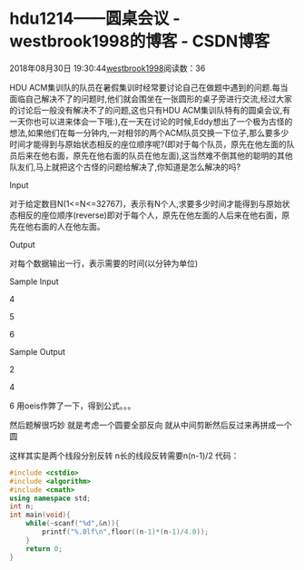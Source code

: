 # hdu1214——圆桌会议 - westbrook1998的博客 - CSDN博客





2018年08月30日 19:30:44[westbrook1998](https://me.csdn.net/westbrook1998)阅读数：36








> 
HDU ACM集训队的队员在暑假集训时经常要讨论自己在做题中遇到的问题.每当面临自己解决不了的问题时,他们就会围坐在一张圆形的桌子旁进行交流,经过大家的讨论后一般没有解决不了的问题,这也只有HDU ACM集训队特有的圆桌会议,有一天你也可以进来体会一下哦:),在一天在讨论的时候,Eddy想出了一个极为古怪的想法,如果他们在每一分钟内,一对相邻的两个ACM队员交换一下位子,那么要多少时间才能得到与原始状态相反的座位顺序呢?(即对于每个队员，原先在他左面的队员后来在他右面，原先在他右面的队员在他左面),这当然难不倒其他的聪明的其他队友们,马上就把这个古怪的问题给解决了,你知道是怎么解决的吗?  

  Input 

  对于给定数目N(1<=N<=32767)，表示有N个人,求要多少时间才能得到与原始状态相反的座位顺序(reverse)即对于每个人，原先在他左面的人后来在他右面，原先在他右面的人在他左面。  

  Output 

  对每个数据输出一行，表示需要的时间(以分钟为单位)  

  Sample Input 

  4 

  5 

  6 

  Sample Output 

  2 

  4 

  6
用oeis作弊了一下，得到公式。。。 

然后题解很巧妙 就是考虑一个圆要全部反向 就从中间剪断然后反过来再拼成一个圆  

这样其实是两个线段分别反转 n长的线段反转需要n(n-1)/2
代码：

```cpp
#include <cstdio>
#include <algorithm>
#include <cmath>
using namespace std;
int n;
int main(void){
    while(~scanf("%d",&n)){
        printf("%.0lf\n",floor((n-1)*(n-1)/4.0));
    }
    return 0;
}
```






